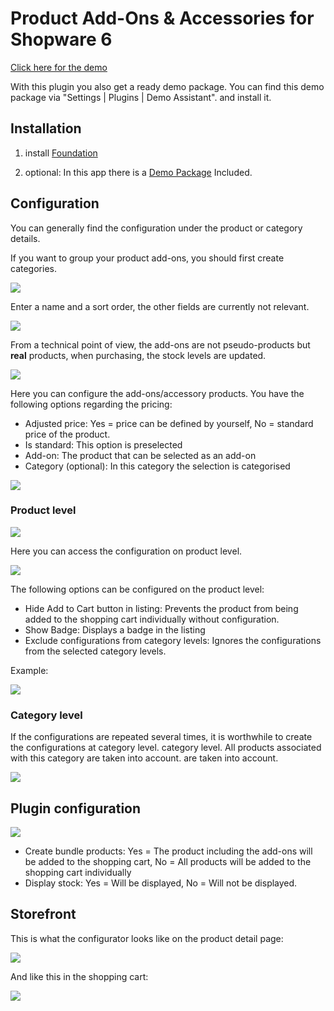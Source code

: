 # Product Add-Ons & Accessories for Shopware 6

[Click here for the demo](https://demo.moori.net/Demo-PC/MPA001)

With this plugin you also get a ready demo package.
You can find this demo package via "Settings | Plugins | Demo Assistant".
and install it.

## Installation

1. install
   [Foundation](../MoorlFoundation/index.md)

2. optional: In this app there is a
   [Demo Package](../MoorlFoundation/demo-assistant.md)
   Included.

## Configuration

You can generally find the configuration under the product or category details.

If you want to group your product add-ons, you should first create categories.

![](images/admin-01.jpg)

Enter a name and a sort order, the other fields are currently not relevant.

![](images/admin-02.jpg)

From a technical point of view, the add-ons are not pseudo-products but __real__ products,
when purchasing, the stock levels are updated.

![](images/admin-03.jpg)

Here you can configure the add-ons/accessory products. You have the following options regarding
the pricing:

- Adjusted price: Yes = price can be defined by yourself, No = standard price of the product.
- Is standard: This option is preselected
- Add-on: The product that can be selected as an add-on
- Category (optional): In this category the selection is categorised

![](images/admin-04.jpg)

### Product level

![](images/admin-06.jpg)

Here you can access the configuration on product level.

![](images/admin-05.jpg)

The following options can be configured on the product level:

- Hide Add to Cart button in listing: Prevents the product from being added to the shopping cart individually without configuration.
- Show Badge: Displays a badge in the listing
- Exclude configurations from category levels: Ignores the configurations from the selected category levels.

Example:

![](images/storefront-02.jpg)

### Category level

If the configurations are repeated several times, it is worthwhile to create the configurations at category level.
category level. All products associated with this category are taken into account.
are taken into account.

![](images/admin-07.jpg)

## Plugin configuration

![](images/admin-08.jpg)

- Create bundle products: Yes = The product including the add-ons will be added to the shopping cart, No = All products will be added to the shopping cart individually
- Display stock: Yes = Will be displayed, No = Will not be displayed.

## Storefront

This is what the configurator looks like on the product detail page:

![](images/storefront-01.jpg)

And like this in the shopping cart:

![](images/storefront-03.jpg)